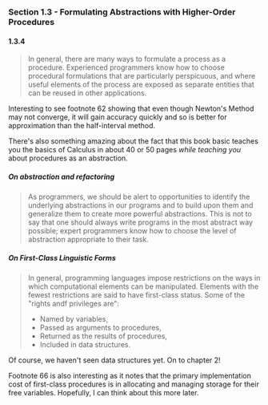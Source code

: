 ### Section 1.3 - Formulating Abstractions with Higher-Order Procedures

#### 1.3.4

> In general, there are many ways to formulate a process as a procedure.
> Experienced programmers know how to choose procedural formulations that are
> particularly perspicuous, and where useful elements of the process are exposed as
> separate entities that can be reused in other applications.

Interesting to see footnote 62 showing that even though Newton's Method may not converge,
it will gain accuracy quickly and so is better for approximation than the half-interval method.

There's also something amazing about the fact that this book basic teaches you the basics
of Calculus in about 40 or 50 pages _while teaching you_ about procedures as an abstraction.

##### On abstraction and refactoring

> As programmers, we should be alert to opportunities to identify the underlying abstractions
> in our programs and to build upon them and generalize them to create more powerful abstractions.
> This is not to say that one should always write programs in the most abstract way possible;
> expert programmers know how to choose the level of abstraction appropriate to their task.

##### On First-Class Linguistic Forms

> In general, programming languages impose restrictions on the ways in which computational
> elements can be manipulated. Elements with the fewest restrictions are said to have first-class
> status. Some of the "rights andf privileges are":
> * Named by variables,
> * Passed as arguments to procedures,
> * Returned as the results of procedures,
> * Included in data structures.

Of course, we haven't seen data structures yet. On to chapter 2!

Footnote 66 is also interesting as it notes that the primary implementation cost of first-class
procedures is in allocating and managing storage for their free variables. Hopefully, I can think
about this more later.
